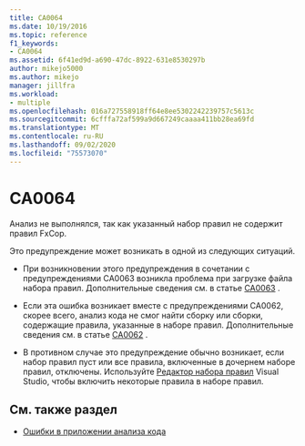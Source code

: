 ```yaml
---
title: CA0064
ms.date: 10/19/2016
ms.topic: reference
f1_keywords:
- CA0064
ms.assetid: 6f41ed9d-a690-47dc-8922-631e8530297b
author: mikejo5000
ms.author: mikejo
manager: jillfra
ms.workload:
- multiple
ms.openlocfilehash: 016a727558918ff64e8ee5302242239757c5613c
ms.sourcegitcommit: 6cfffa72af599a9d667249caaaa411bb28ea69fd
ms.translationtype: MT
ms.contentlocale: ru-RU
ms.lasthandoff: 09/02/2020
ms.locfileid: "75573070"
---
```

# <a name="ca0064"></a>CA0064

Анализ не выполнялся, так как указанный набор правил не содержит правил FxCop.

Это предупреждение может возникать в одной из следующих ситуаций.

- При возникновении этого предупреждения в сочетании с предупреждениями CA0063 возникла проблема при загрузке файла набора правил. Дополнительные сведения см. в статье [CA0063](ca0063.md) .

- Если эта ошибка возникает вместе с предупреждениями CA0062, скорее всего, анализ кода не смог найти сборку или сборки, содержащие правила, указанные в наборе правил. Дополнительные сведения см. в статье [CA0062](ca0062.md) .

- В противном случае это предупреждение обычно возникает, если набор правил пуст или все правила, включенные в дочернем наборе правил, отключены. Используйте [Редактор набора правил](../code-quality/working-in-the-code-analysis-rule-set-editor.md) Visual Studio, чтобы включить некоторые правила в наборе правил.

## <a name="see-also"></a>См. также раздел

- [Ошибки в приложении анализа кода](../code-quality/code-analysis-application-errors.md)
